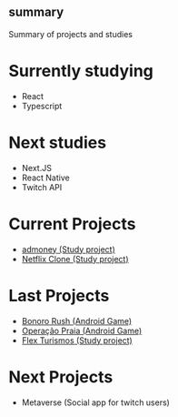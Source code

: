 ## summary
Summary of projects and studies

# Surrently studying
- React
- Typescript

# Next studies
- Next.JS
- React Native
- Twitch API

# Current Projects
- [admoney (Study project)](https://github.com/fcsneto/dtmoney)
- [Netflix Clone (Study project)](https://github.com/fcsneto/Netflix)

# Last Projects
- [Bonoro Rush (Android Game)](https://play.google.com/store/apps/details?id=air.br.com.franciscocorreia.bonoroRush)
- [Operação Praia (Android Game)](https://play.google.com/store/apps/details?id=air.br.com.franciscocorreia.operacaopraia)
- [Flex Turismos (Study project)](https://github.com/fcsneto/flex_turismos)

# Next Projects
- Metaverse (Social app for twitch users)

